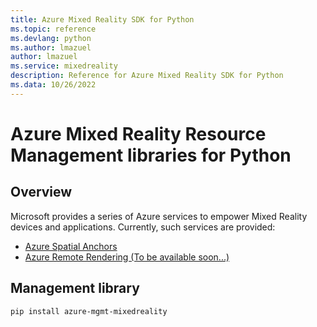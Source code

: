 ```yaml
---
title: Azure Mixed Reality SDK for Python
ms.topic: reference
ms.devlang: python
ms.author: lmazuel
author: lmazuel
ms.service: mixedreality
description: Reference for Azure Mixed Reality SDK for Python
ms.data: 10/26/2022
---
```

# Azure Mixed Reality Resource Management libraries for Python

## Overview

Microsoft provides a series of Azure services to empower Mixed Reality devices and applications. Currently, such services are provided:

* [Azure Spatial Anchors](https://azure.microsoft.com/en-us/services/spatial-anchors/)
* [Azure Remote Rendering (To be available soon...)](https://azure.microsoft.com/en-us/services/remote-rendering/)

## Management library
```bash
pip install azure-mgmt-mixedreality
```